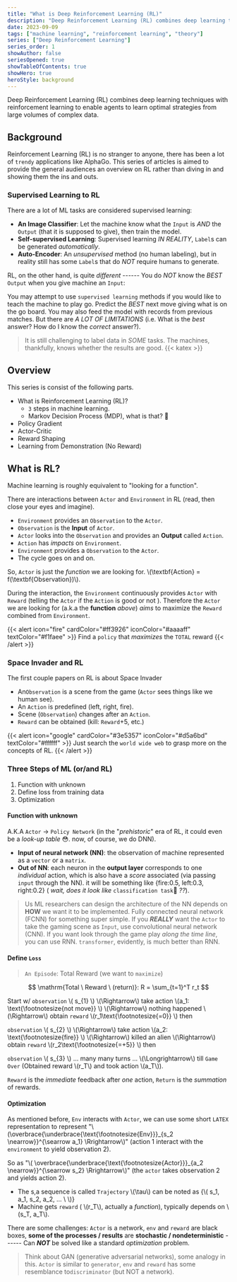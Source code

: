```yaml
---
title: "What is Deep Reinforcement Learning (RL)"
description: "Deep Reinforcement Learning (RL) combines deep learning techniques with reinforcement learning to enable agents to learn optimal strategies from large volumes of complex data"
date: 2023-09-09
tags: ["machine learning", "reinforcement learning", "theory"]
series: ["Deep Reinforcement Learning"]
series_order: 1
showAuthor: false
seriesOpened: true
showTableOfContents: true
showHero: true
heroStyle: background
---
```


Deep Reinforcement Learning (RL) combines deep learning techniques with reinforcement learning to enable agents to learn optimal strategies from large volumes of complex data.

## Background

Reinforcement Learning (RL) is no stranger to anyone, there has been a lot of `trendy` applications like AlphaGo. This series of articles is aimed to provide the general audiences an overview on RL rather than diving in and showing them the ins and outs.

### Supervised Learning to RL

There are a lot of ML tasks are considered supervised learning:

- **An Image Classifier**: Let the machine know what the `Input` is _AND_ the `Output` (that it is supposed to give), then train the model.
- **Self-supervised Learning**: Supervised learning _IN REALITY_, `Label`s can be generated _automatically_.
- **Auto-Encoder**: An _unsupervised_ method (no human labeling), but in reality still has some `Label`s that do _NOT_ require humans to generate.

RL, on the other hand, is quite _different_ ------
You do _NOT_ know the _BEST_ `Output` when you give machine an `Input`:

You may attempt to use `supervised learning` methods if you would like to teach the machine to play go. Predict the _BEST_ next move giving what is on the go board. You may also feed the model with records from previous matches. But there are _A LOT OF LIMITATIONS_ (i.e. What is the _best_ answer? How do I know the _correct_ answer?).

> It is still challenging to label data in _SOME_ tasks. The machines, thankfully, knows whether the results are good.
> {{< katex >}}

## Overview

This series is consist of the following parts.

- What is Reinforcement Learning (RL)?
  - `3` steps in machine learning.
  - Markov Decision Process (MDP), what is that? 🫣
- Policy Gradient
- Actor-Critic
- Reward Shaping
- Learning from Demonstration (No Reward)

## What is RL?

Machine learning is roughly equivalent to "looking for a function".

There are interactions between `Actor` and `Environment` in RL (read, then close your eyes and imagine).

- `Environment` provides an `Observation` to the `Actor`.
- `Observation` is the **Input** of `Actor`.
- `Actor` looks into the `Observation` and provides an **Output** called `Action`.
- `Action` has _impacts_ on `Environment`.
- `Environment` provides a `Observation` to the `Actor`.
- The cycle goes on and on.

So, `Actor` is just the _function_ we are looking for. \\(\textbf{Action} = f(\textbf{Observation})\\).

During the interaction, the `Environment` continuously provides `Actor` with `Reward` (telling the `Actor` if the `Action` is good or not ). Therefore the `Actor` we are looking for (a.k.a the **function** _above_) _aims_ to maximize the `Reward` combined from `Environment`.

{{< alert icon="fire" cardColor="#ff3926" iconColor="#aaaaff" textColor="#f1faee" >}}
Find a `policy` that _maximizes_ the `TOTAL` reward
{{< /alert >}}

### Space Invader and RL

The first couple papers on RL is about Space Invader

- An`Observation` is a scene from the game (`Actor` sees things like we human see).
- An `Action` is predefined (left, right, fire).
- Scene (`Observation`) changes after an `Action`.
- `Reward` can be obtained (kill: `Reward`+5, etc.)

{{< alert icon="google" cardColor="#3e5357" iconColor="#d5a6bd" textColor="#ffffff" >}}
Just search the `world wide web` to grasp more on the concepts of RL.
{{< /alert >}}

### Three Steps of ML (or/and RL)

1. Function with unknown
2. Define loss from training data
3. Optimization

#### Function with unknown

A.K.A `Actor` -> `Policy Network` (in the "_prehistoric_" era of RL, it could even be a _look-up table_ 😳. now, of course, we do DNN).

- **Input of neural network (NN)**: the observation of machine represented as a `vector` or a `matrix`.
- **Out of NN**: each neuron in the **output layer** corresponds to one _individual_ action, which is also have a _score_ associated (via passing `input` through the NN). it will be something like {fire:0.5, left:0.3, right:0.2} ( _wait, does it look like_ `classification task`🤫 _??_).

> Us ML researchers can design the architecture of the NN depends on **HOW** we want it to be implemented. Fully connected neural network (FCNN) for something super simple. If you **_REALLY_** want the `Actor` to take the gaming scene as `Input`, use convolutional neural network (CNN). If you want look through the game play _along the time line_, you can use RNN. `transformer`, evidently, is much better than RNN.

#### Define `Loss`

> `An Episode`: Total Reward (we want to `maximize`)

$$
\mathrm{Total \ Reward \ (return)}: R = \sum_{t=1}^T r_t
$$

Start w/ `observation` \\( s\_{1} \\) \\(\Rightarrow\\) take action \\(a_1: \text{\footnotesize{not move}} \\) \\(\Rightarrow\\) nothing happened \\(\Rightarrow\\) obtain `reward` \\(r_1\text{\footnotesize{=0}} \\) then

`observation` \\( s\_{2} \\) \\(\Rightarrow\\) take action \\(a_2: \text{\footnotesize{fire}} \\) \\(\Rightarrow\\) killed an alien \\(\Rightarrow\\) obtain `reward` \\(r_2\text{\footnotesize{=+5}} \\) then

`observation` \\( s\_{3} \\) ... many many turns ... \\(\Longrightarrow\\) till `Game Over` (Obtained reward \\(r_T\\) and took action \\(a_T\\)).

`Reward` is the _immediate_ feedback after _one_ action, `Return` is the _summation_ of rewards.

#### Optimization

As mentioned before, `Env` interacts with `Actor`, we can use some short `LATEX` representation to represent "\\(\overbrace{\underbrace{\text{\footnotesize{Env}}}\_{s_2 \nearrow}}^{\searrow a_1} \Rrightarrow\\)" (action 1 interact with the `environment` to yield observation 2).

So as "\\( \overbrace{\underbrace{\text{\footnotesize{Actor}}}\_{a_2 \nearrow}}^{\searrow s_2} \Rrightarrow\\)" (the `actor` takes observation 2 and yields action 2).

- The s,a sequence is called `Trajectory` \\(\tau\\) can be noted as {\\( s_1, a_1, s_2, a_2, ... \ \\)}
- Machine gets `reward` ( \\(r_T\\), actually a _function_), typically depends on \\(s_T, a_T\\).

There are some challenges:
`Actor` is a network, `env` and `reward` are black boxes, **some of the processes / results** are **stochastic / nondeterministic** ------ Can **_NOT_** be solved like a standard _optimization_ problem.

> Think about GAN (generative adversarial networks), some analogy in this. `Actor` is similar to `generator`, `env` and `reward` has some resemblance to`discriminator` (but NOT a network).
